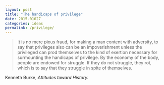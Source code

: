 ```yaml
---
layout: post
title: "The handicaps of privilege"
date: 2015-01027
categories: ideas
permalink: /privilege/
---
```


> It is no mere pious fraud, for making a man content with adversity, to say that privileges also can be an impoverishment unless the privileged can prod themselves to the kind of exertion necessary for surmounting the handicaps of privilege. By the economy of the body, people are endowed for struggle. If they do not struggle, they rot, which is to say that they struggle in spite of themselves.

Kenneth Burke, *Attitudes toward History.*
